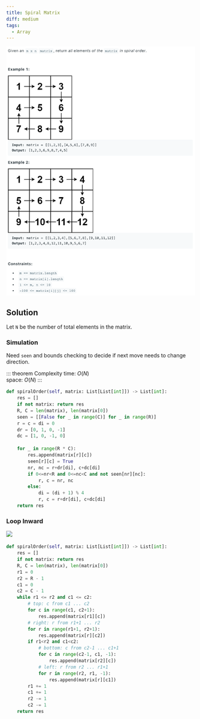 ```yaml
---
title: Spiral Matrix
diff: medium
tags:
  - Array
---
```


<img class="medium-zoom" src="/algo/spiral-matrix.png" alt="https://www.leetcode.com/problems/spiral-matrix">

## Solution

Let `N` be the number of total elements in the matrix.

### Simulation

Need `seen` and bounds checking to decide if next move needs to change direction.

::: theorem Complexity
time: $O(N)$  
space: $O(N)$
:::

```py
def spiralOrder(self, matrix: List[List[int]]) -> List[int]:
    res = []
    if not matrix: return res
    R, C = len(matrix), len(matrix[0])
    seen = [[False for _ in range(C)] for _ in range(R)]
    r = c = di = 0
    dr = [0, 1, 0, -1]
    dc = [1, 0, -1, 0]

    for _ in range(R * C):
        res.append(matrix[r][c])
        seen[r][c] = True
        nr, nc = r+dr[di], c+dc[di]
        if 0<=nr<R and 0<=nc<C and not seen[nr][nc]:
            r, c = nr, nc
        else:
            di = (di + 1) % 4
            r, c = r+dr[di], c+dc[di]
    return res
```

### Loop Inward

<img class="medium-zoom" src="spiral-matrix-visualization.png">

```py
def spiralOrder(self, matrix: List[List[int]]) -> List[int]:
    res = []
    if not matrix: return res
    R, C = len(matrix), len(matrix[0])
    r1 = 0
    r2 = R - 1
    c1 = 0
    c2 = C - 1
    while r1 <= r2 and c1 <= c2:
        # top: c from c1 ... c2
        for c in range(c1, c2+1):
            res.append(matrix[r1][c])
        # right: r from r1+1 ... r2
        for r in range(r1+1, r2+1):
            res.append(matrix[r][c2])
        if r1<r2 and c1<c2:
            # bottom: c from c2-1 ... c1+1
            for c in range(c2-1, c1, -1):
                res.append(matrix[r2][c])
            # left: r from r2 ... r1+1
            for r in range(r2, r1, -1):
                res.append(matrix[r][c1])
        r1 += 1
        c1 += 1
        r2 -= 1
        c2 -= 1
    return res
```
